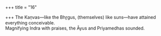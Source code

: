 +++
title = "16"

+++
The Kaṇvas—like the Bhr̥gus, (themselves) like suns—have attained  everything conceivable.  
Magnifying Indra with praises, the Āyus and Priyamedhas sounded.  